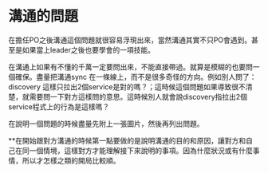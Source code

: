 # 溝通的問題

在擔任PO之後溝通這個問題就很容易浮現出來，當然溝通其實不只PO會遇到。甚至是如果當上leader之後也要學會的一項技能。

在溝通上如果有不懂的千萬一定要問出來，不能直接帶過。就算是模糊的也要問一個確保。盡量把溝通sync 在一條線上，而不是很多奇怪的方向。例如別人問了：discovery 這樣只拉出2個service是對的嗎？；這時候這個問題如果導致很不清楚，就需要問一下對方這樣問的意思。這時候別人就會說discovery指拉出2個service程式上的行為是這樣嗎？

在說明一個問題的時候盡量先附上一張圖片，然後再列出問題。

\*\*在開始跟對方溝通的時候第一點要做的是說明溝通的目的和原因，讓對方和自己在同一個情境，這樣對方才能理解接下來說明的事項。因為什麼狀況或有什麼事情，所以才怎樣之類的開局比較順。

